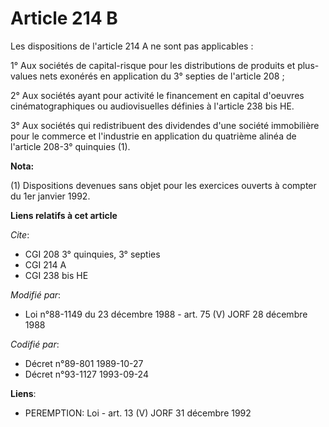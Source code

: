 # Article 214 B

Les dispositions de l'article 214 A ne sont pas applicables :

1° Aux sociétés de capital-risque pour les distributions de produits et plus-values nets exonérés en application du 3°
septies de l'article 208 ;

2° Aux sociétés ayant pour activité le financement en capital d'oeuvres cinématographiques ou audiovisuelles définies à
l'article 238 bis HE.

3° Aux sociétés qui redistribuent des dividendes d'une société immobilière pour le commerce et l'industrie en application du
quatrième alinéa de l'article 208-3° quinquies (1).

**Nota:**

(1) Dispositions devenues sans objet pour les exercices ouverts à compter du 1er janvier 1992.

**Liens relatifs à cet article**

_Cite_:

  - CGI 208 3° quinquies, 3° septies
  - CGI 214 A
  - CGI 238 bis HE

_Modifié par_:

  - Loi n°88-1149 du 23 décembre 1988 - art. 75 (V) JORF 28 décembre 1988

_Codifié par_:

  - Décret n°89-801 1989-10-27
  - Décret n°93-1127 1993-09-24

**Liens**:

  - PEREMPTION: Loi - art. 13 (V) JORF 31 décembre 1992
